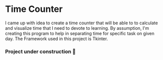 # Time Counter
I came up with idea to create a time counter that will be able to to calculate and visualize time that I need to devote to learning.
By assumption, I'm creating this program to help in separating time for specific task on given day.
The Framework used in this project is Tkinter.

### Project under construction 🐍
